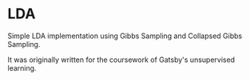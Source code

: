# LDA

Simple LDA implementation using Gibbs Sampling and Collapsed Gibbs Sampling.

It was originally written for the coursework of Gatsby's unsupervised learning.
